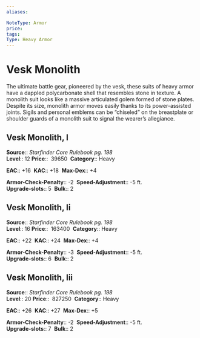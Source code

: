 ```yaml
---
aliases: 

NoteType: Armor
price: 
tags: 
Type: Heavy Armor
---
```


# Vesk Monolith

The ultimate battle gear, pioneered by the vesk, these suits of heavy armor have a dappled polycarbonate shell that resembles stone in texture. A monolith suit looks like a massive articulated golem formed of stone plates. Despite its size, monolith armor moves easily thanks to its power-assisted joints. Sigils and personal emblems can be “chiseled” on the breastplate or shoulder guards of a monolith suit to signal the wearer’s allegiance.  

## Vesk Monolith, I

**Source**:: _Starfinder Core Rulebook pg. 198_  
**Level**:: 12
**Price**::  39650 
**Category**:: Heavy  

**EAC**:: +16 
**KAC**:: +18 
**Max-Dex**:: +4  

**Armor-Check-Penalty**:: -2 
**Speed-Adjustment**:: -5 ft.  
**Upgrade-slots**:: 5 
**Bulk**:: 2

## Vesk Monolith, Ii

**Source**:: _Starfinder Core Rulebook pg. 198_  
**Level**:: 16
**Price**::  163400 
**Category**:: Heavy  

**EAC**:: +22 
**KAC**:: +24 
**Max-Dex**:: +4  

**Armor-Check-Penalty**:: -3 
**Speed-Adjustment**:: -5 ft.  
**Upgrade-slots**:: 6 
**Bulk**:: 2

## Vesk Monolith, Iii

**Source**:: _Starfinder Core Rulebook pg. 198_  
**Level**:: 20
**Price**::  827250 
**Category**:: Heavy  

**EAC**:: +26 
**KAC**:: +27 
**Max-Dex**:: +5  

**Armor-Check-Penalty**:: -2 
**Speed-Adjustment**:: -5 ft.  
**Upgrade-slots**:: 7 
**Bulk**:: 2
